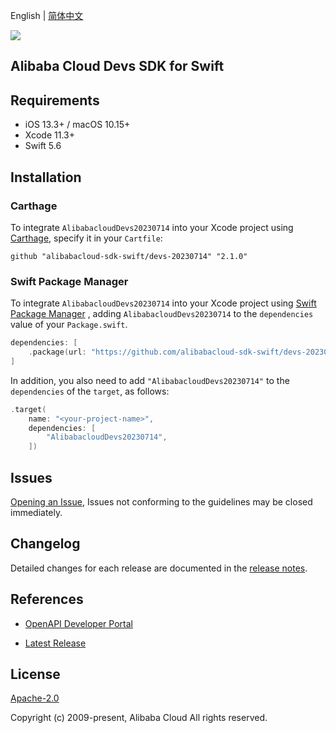 English | [简体中文](README-CN.md)

![](https://aliyunsdk-pages.alicdn.com/icons/AlibabaCloud.svg)

## Alibaba Cloud Devs SDK for Swift

## Requirements

- iOS 13.3+ / macOS 10.15+
- Xcode 11.3+
- Swift 5.6

## Installation

### Carthage

To integrate `AlibabacloudDevs20230714` into your Xcode project using [Carthage](https://github.com/Carthage/Carthage), specify it in your `Cartfile`:

```ogdl
github "alibabacloud-sdk-swift/devs-20230714" "2.1.0"
```

### Swift Package Manager

To integrate `AlibabacloudDevs20230714` into your Xcode project using [Swift Package Manager](https://swift.org/package-manager/) , adding `AlibabacloudDevs20230714` to the `dependencies` value of your `Package.swift`.

```swift
dependencies: [
    .package(url: "https://github.com/alibabacloud-sdk-swift/devs-20230714.git", from: "2.1.0")
]
```

In addition, you also need to add `"AlibabacloudDevs20230714"` to the `dependencies` of the `target`, as follows:

```swift
.target(
    name: "<your-project-name>",
    dependencies: [
        "AlibabacloudDevs20230714",
    ])
```

## Issues

[Opening an Issue](https://github.com/alibabacloud-sdk-swift/devs-20230714/issues/new), Issues not conforming to the guidelines may be closed immediately.

## Changelog

Detailed changes for each release are documented in the [release notes](./ChangeLog.txt).

## References

* [OpenAPI Developer Portal](https://next.api.alibabacloud.com/home)
- [Latest Release](https://github.com/alibabacloud-sdk-swift/devs-20230714)

## License

[Apache-2.0](http://www.apache.org/licenses/LICENSE-2.0)

Copyright (c) 2009-present, Alibaba Cloud All rights reserved.
